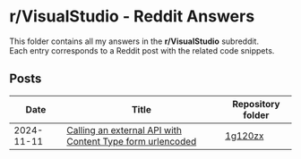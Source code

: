 # r/VisualStudio - Reddit Answers

This folder contains all my answers in the **r/VisualStudio** subreddit.  
Each entry corresponds to a Reddit post with the related code snippets.

## Posts

| Date       | Title                                                                             | Repository folder                                   |
|------------|-----------------------------------------------------------------------------------|-----------------------------------------------|
| 2024-11-11 | [Calling an external API with Content Type form urlencoded](https://www.reddit.com/r/VisualStudio/comments/1g120zx/calling_an_external_api_with_content_type_form/) | [1g120zx](./1g120zx)          |
